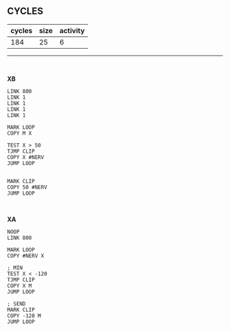 ## CYCLES

| cycles | size | activity |
| ------ | ---- | -------- |
| 184 | 25 | 6 |
<hr>
<br>

**XB**

```
LINK 800
LINK 1
LINK 1
LINK 1
LINK 1

MARK LOOP
COPY M X

TEST X > 50
TJMP CLIP
COPY X #NERV
JUMP LOOP


MARK CLIP
COPY 50 #NERV
JUMP LOOP
```

<br>

**XA**

```
NOOP
LINK 800

MARK LOOP
COPY #NERV X

; MIN
TEST X < -120
TJMP CLIP
COPY X M
JUMP LOOP

; SEND
MARK CLIP
COPY -120 M
JUMP LOOP

```
